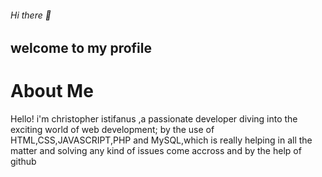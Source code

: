 ###### Hi there 👋
## welcome to my profile

# About Me
<p> 
Hello! i'm christopher istifanus ,a passionate developer diving into the exciting world of web development;
  by the use of HTML,CSS,JAVASCRIPT,PHP and MySQL,which is really helping in all the matter and solving any 
  kind of issues come accross and by the help of github
</p>


